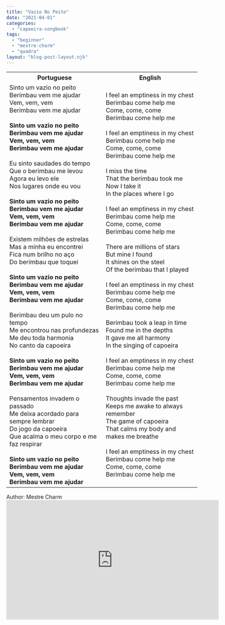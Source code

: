 ```yaml
---
title: "Vazio No Peito"
date: "2021-04-01"
categories: 
  - "capoeira-songbook"
tags: 
  - "beginner"
  - "mestre-charm"
  - "quadra"
layout: "blog-post-layout.njk"
---
```


<table class="capoeira-table">
    <tr class="header-row">
        <th>Portuguese</th>
        <th>English</th>
    </tr>
    <tr>
        <td>
            Sinto um vazio no peito<br>
            Berimbau vem me ajudar<br>
            Vem, vem, vem<br>
            Berimbau vem me ajudar<br>
            <br>
            <strong>Sinto um vazio no peito<br>
            Berimbau vem me ajudar<br>
            Vem, vem, vem<br>
            Berimbau vem me ajudar</strong><br>
            <br>
            Eu sinto saudades do tempo<br>
            Que o berimbau me levou<br>
            Agora eu levo ele<br>
            Nos lugares onde eu vou<br>
            <br>
            <strong>Sinto um vazio no peito<br>
            Berimbau vem me ajudar<br>
            Vem, vem, vem<br>
            Berimbau vem me ajudar</strong><br>
            <br>
            Existem milhões de estrelas<br>
            Mas a minha eu encontrei<br>
            Fica num brilho no aço<br>
            Do berimbau que toquei<br>
            <br>
            <strong>Sinto um vazio no peito<br>
            Berimbau vem me ajudar<br>
            Vem, vem, vem<br>
            Berimbau vem me ajudar</strong><br>
            <br>
            Berimbau deu um pulo no tempo<br>
            Me encontrou nas profundezas<br>
            Me deu toda harmonia<br>
            No canto da capoeira<br>
            <br>
            <strong>Sinto um vazio no peito<br>
            Berimbau vem me ajudar<br>
            Vem, vem, vem<br>
            Berimbau vem me ajudar</strong><br>
            <br>
            Pensamentos invadem o passado<br>
            Me deixa acordado para sempre lembrar<br>
            Do jogo da capoeira<br>
            Que acalma o meu corpo e me faz respirar<br>
            <br>
            <strong>Sinto um vazio no peito<br>
            Berimbau vem me ajudar<br>
            Vem, vem, vem<br>
            Berimbau vem me ajudar</strong>
        </td>
        <td>
            I feel an emptiness in my chest<br>
            Berimbau come help me<br>
            Come, come, come<br>
            Berimbau come help me<br>
            <br>
            I feel an emptiness in my chest<br>
            Berimbau come help me<br>
            Come, come, come<br>
            Berimbau come help me<br>
            <br>
            I miss the time<br>
            That the berimbau took me<br>
            Now I take it<br>
            In the places where I go<br>
            <br>
            I feel an emptiness in my chest<br>
            Berimbau come help me<br>
            Come, come, come<br>
            Berimbau come help me<br>
            <br>
            There are millions of stars<br>
            But mine I found<br>
            It shines on the steel<br>
            Of the berimbau that I played<br>
            <br>
            I feel an emptiness in my chest<br>
            Berimbau come help me<br>
            Come, come, come<br>
            Berimbau come help me<br>
            <br>
            Berimbau took a leap in time<br>
            Found me in the depths<br>
            It gave me all harmony<br>
            In the singing of capoeira<br>
            <br>
            I feel an emptiness in my chest<br>
            Berimbau come help me<br>
            Come, come, come<br>
            Berimbau come help me<br>
            <br>
            Thoughts invade the past<br>
            Keeps me awake to always remember<br>
            The game of capoeira<br>
            That calms my body and makes me breathe<br>
            <br>
            I feel an emptiness in my chest<br>
            Berimbau come help me<br>
            Come, come, come<br>
            Berimbau come help me
        </td>
    </tr>
</table>

<figcaption>
Author: Mestre Charm
</figcaption>

<iframe width="560" height="315" src="https://www.youtube.com/embed/jOwhH74R9NM" title="YouTube video player" frameborder="0" allow="accelerometer; autoplay; clipboard-write; encrypted-media; gyroscope; picture-in-picture" allowfullscreen></iframe>